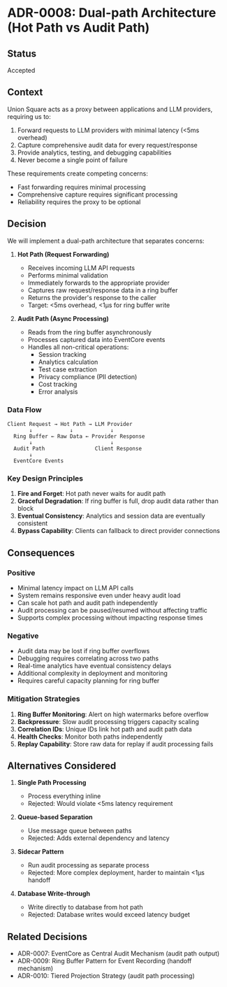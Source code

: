 # ADR-0008: Dual-path Architecture (Hot Path vs Audit Path)

## Status

Accepted

## Context

Union Square acts as a proxy between applications and LLM providers, requiring us to:
1. Forward requests to LLM providers with minimal latency (<5ms overhead)
2. Capture comprehensive audit data for every request/response
3. Provide analytics, testing, and debugging capabilities
4. Never become a single point of failure

These requirements create competing concerns:
- Fast forwarding requires minimal processing
- Comprehensive capture requires significant processing
- Reliability requires the proxy to be optional

## Decision

We will implement a dual-path architecture that separates concerns:

1. **Hot Path (Request Forwarding)**
   - Receives incoming LLM API requests
   - Performs minimal validation
   - Immediately forwards to the appropriate provider
   - Captures raw request/response data in a ring buffer
   - Returns the provider's response to the caller
   - Target: <5ms overhead, <1μs for ring buffer write

2. **Audit Path (Async Processing)**
   - Reads from the ring buffer asynchronously
   - Processes captured data into EventCore events
   - Handles all non-critical operations:
     - Session tracking
     - Analytics calculation
     - Test case extraction
     - Privacy compliance (PII detection)
     - Cost tracking
     - Error analysis

### Data Flow

```
Client Request → Hot Path → LLM Provider
       ↓            ↓            ↓
  Ring Buffer ← Raw Data ← Provider Response
       ↓                         ↓
  Audit Path                Client Response
       ↓
  EventCore Events
```

### Key Design Principles

1. **Fire and Forget**: Hot path never waits for audit path
2. **Graceful Degradation**: If ring buffer is full, drop audit data rather than block
3. **Eventual Consistency**: Analytics and session data are eventually consistent
4. **Bypass Capability**: Clients can fallback to direct provider connections

## Consequences

### Positive

- Minimal latency impact on LLM API calls
- System remains responsive even under heavy audit load
- Can scale hot path and audit path independently
- Audit processing can be paused/resumed without affecting traffic
- Supports complex processing without impacting response times

### Negative

- Audit data may be lost if ring buffer overflows
- Debugging requires correlating across two paths
- Real-time analytics have eventual consistency delays
- Additional complexity in deployment and monitoring
- Requires careful capacity planning for ring buffer

### Mitigation Strategies

1. **Ring Buffer Monitoring**: Alert on high watermarks before overflow
2. **Backpressure**: Slow audit processing triggers capacity scaling
3. **Correlation IDs**: Unique IDs link hot path and audit path data
4. **Health Checks**: Monitor both paths independently
5. **Replay Capability**: Store raw data for replay if audit processing fails

## Alternatives Considered

1. **Single Path Processing**
   - Process everything inline
   - Rejected: Would violate <5ms latency requirement

2. **Queue-based Separation**
   - Use message queue between paths
   - Rejected: Adds external dependency and latency

3. **Sidecar Pattern**
   - Run audit processing as separate process
   - Rejected: More complex deployment, harder to maintain <1μs handoff

4. **Database Write-through**
   - Write directly to database from hot path
   - Rejected: Database writes would exceed latency budget

## Related Decisions

- ADR-0007: EventCore as Central Audit Mechanism (audit path output)
- ADR-0009: Ring Buffer Pattern for Event Recording (handoff mechanism)
- ADR-0010: Tiered Projection Strategy (audit path processing)
